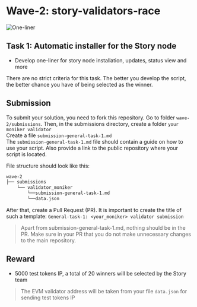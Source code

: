 # Wave-2: story-validators-race
![One-liner](https://github.com/user-attachments/assets/42b77382-55ce-4ad9-a384-59be6276248a)

## Task 1: Automatic installer for the Story node
- Develop one-liner for story node installation, updates, status view and more

There are no strict criteria for this task. The better you develop the script, the better chance you have of being selected as the winner.

## Submission
To submit your solution, you need to fork this repository. Go to folder `wave-2/submissions`. Then, in the submissions directory, create a folder `your moniker validator`</br>
Create a file `submission-general-task-1.md`</br>
The `submission-general-task-1.md` file should contain a guide on how to use your script. Also provide a link to the public repository where your script is located.

File structure should look like this:
```bash
wave-2
├── submissions
    └── validator_moniker
        └──submission-general-task-1.md
        └──data.json
```
After that, create a Pull Request (PR). It is important to create the title of such a template:
`General-task-1: <your_moniker> validator submission`

> Apart from submission-general-task-1.md, nothing should be in the PR. Make sure in your PR that you do not make unnecessary changes to the main repository.

## Reward
- 5000 test tokens IP, a total of 20 winners will be selected by the Story team
> The EVM validator address will be taken from your file `data.json` for sending test tokens IP
